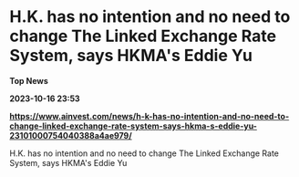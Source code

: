 # H.K. has no intention and no need to change The Linked Exchange Rate System, says HKMA's Eddie Yu
**Top News**

**2023-10-16 23:53**

**https://www.ainvest.com/news/h-k-has-no-intention-and-no-need-to-change-linked-exchange-rate-system-says-hkma-s-eddie-yu-23101000754040388a4ae979/**

H.K. has no intention and no need to change The Linked Exchange Rate System, says HKMA's Eddie Yu